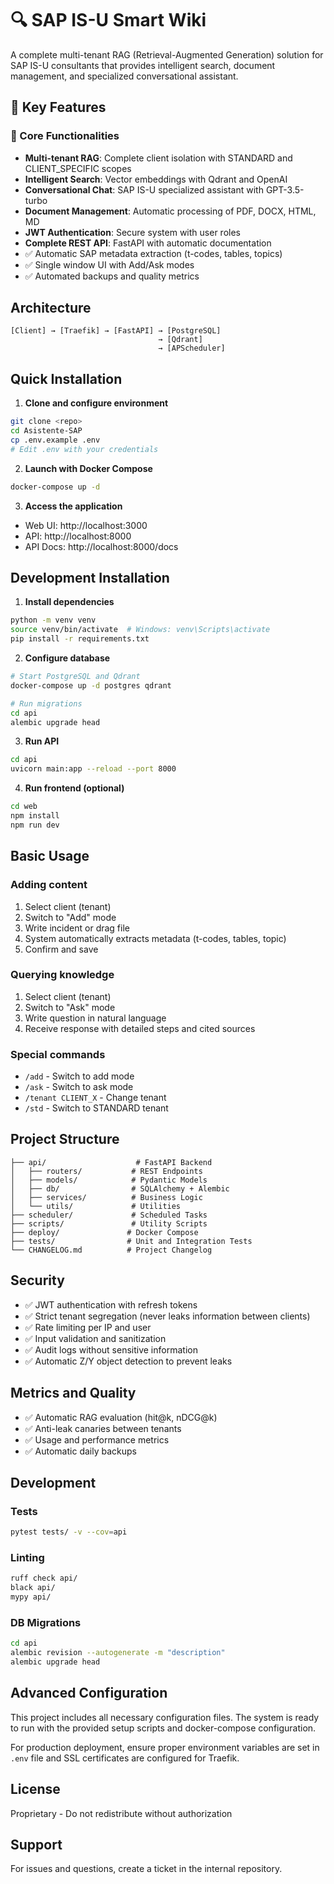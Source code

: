 # 🔍 SAP IS-U Smart Wiki

A complete multi-tenant RAG (Retrieval-Augmented Generation) solution for SAP IS-U consultants that provides intelligent search, document management, and specialized conversational assistant.

## 🌟 Key Features

### 🎯 Core Functionalities

- **Multi-tenant RAG**: Complete client isolation with STANDARD and CLIENT_SPECIFIC scopes
- **Intelligent Search**: Vector embeddings with Qdrant and OpenAI
- **Conversational Chat**: SAP IS-U specialized assistant with GPT-3.5-turbo
- **Document Management**: Automatic processing of PDF, DOCX, HTML, MD
- **JWT Authentication**: Secure system with user roles
- **Complete REST API**: FastAPI with automatic documentation
- ✅ Automatic SAP metadata extraction (t-codes, tables, topics)
- ✅ Single window UI with Add/Ask modes
- ✅ Automated backups and quality metrics

## Architecture

```
[Client] → [Traefik] → [FastAPI] → [PostgreSQL]
                                 → [Qdrant]
                                 → [APScheduler]
```

## Quick Installation

1. **Clone and configure environment**

```bash
git clone <repo>
cd Asistente-SAP
cp .env.example .env
# Edit .env with your credentials
```

2. **Launch with Docker Compose**

```bash
docker-compose up -d
```

3. **Access the application**

- Web UI: http://localhost:3000
- API: http://localhost:8000
- API Docs: http://localhost:8000/docs

## Development Installation

1. **Install dependencies**

```bash
python -m venv venv
source venv/bin/activate  # Windows: venv\Scripts\activate
pip install -r requirements.txt
```

2. **Configure database**

```bash
# Start PostgreSQL and Qdrant
docker-compose up -d postgres qdrant

# Run migrations
cd api
alembic upgrade head
```

3. **Run API**

```bash
cd api
uvicorn main:app --reload --port 8000
```

4. **Run frontend (optional)**

```bash
cd web
npm install
npm run dev
```

## Basic Usage

### Adding content

1. Select client (tenant)
2. Switch to "Add" mode
3. Write incident or drag file
4. System automatically extracts metadata (t-codes, tables, topic)
5. Confirm and save

### Querying knowledge

1. Select client (tenant)
2. Switch to "Ask" mode
3. Write question in natural language
4. Receive response with detailed steps and cited sources

### Special commands

- `/add` - Switch to add mode
- `/ask` - Switch to ask mode
- `/tenant CLIENT_X` - Change tenant
- `/std` - Switch to STANDARD tenant

## Project Structure

```
├── api/                    # FastAPI Backend
│   ├── routers/           # REST Endpoints
│   ├── models/            # Pydantic Models
│   ├── db/                # SQLAlchemy + Alembic
│   ├── services/          # Business Logic
│   └── utils/             # Utilities
├── scheduler/             # Scheduled Tasks
├── scripts/               # Utility Scripts
├── deploy/               # Docker Compose
├── tests/                # Unit and Integration Tests
└── CHANGELOG.md          # Project Changelog
```

## Security

- ✅ JWT authentication with refresh tokens
- ✅ Strict tenant segregation (never leaks information between clients)
- ✅ Rate limiting per IP and user
- ✅ Input validation and sanitization
- ✅ Audit logs without sensitive information
- ✅ Automatic Z/Y object detection to prevent leaks

## Metrics and Quality

- ✅ Automatic RAG evaluation (hit@k, nDCG@k)
- ✅ Anti-leak canaries between tenants
- ✅ Usage and performance metrics
- ✅ Automatic daily backups

## Development

### Tests

```bash
pytest tests/ -v --cov=api
```

### Linting

```bash
ruff check api/
black api/
mypy api/
```

### DB Migrations

```bash
cd api
alembic revision --autogenerate -m "description"
alembic upgrade head
```

## Advanced Configuration

This project includes all necessary configuration files. The system is ready to run with the provided setup scripts and docker-compose configuration.

For production deployment, ensure proper environment variables are set in `.env` file and SSL certificates are configured for Traefik.

## License

Proprietary - Do not redistribute without authorization

## Support

For issues and questions, create a ticket in the internal repository.
